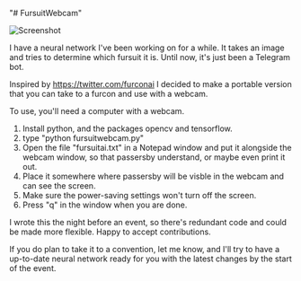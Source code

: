 "# FursuitWebcam" 

![Screenshot](fursuitai.png)

I have a neural network I've been working on for a while. It takes an image and tries to determine which fursuit it is. Until now, it's just been a Telegram bot.

Inspired by https://twitter.com/furconai I decided to make a portable version that you can take to a furcon and use with a webcam.

To use, you'll need a computer with a webcam.

1. Install python, and the packages opencv and tensorflow.
2. type "python fursuitwebcam.py"
3. Open the file "fursuitai.txt" in a Notepad window and put it alongside the webcam window, so that passersby understand, or maybe even print it out.
4. Place it somewhere where passersby will be visble in the webcam and can see the screen.
5. Make sure the power-saving settings won't turn off the screen.
6. Press "q" in the window when you are done.

I wrote this the night before an event, so there's redundant code and could be made more flexible. Happy to accept contributions.

If you do plan to take it to a convention, let me know, and I'll try to have a up-to-date neural network ready for you with the latest changes by the start of the event.